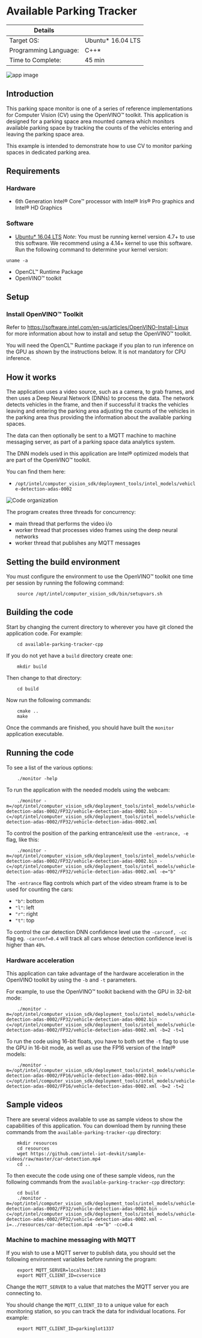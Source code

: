 # Available Parking Tracker

| Details            |              |
|-----------------------|---------------|
| Target OS:            |  Ubuntu\* 16.04 LTS   |
| Programming Language: |  C++\* |
| Time to Complete:     |  45 min     |

![app image](./images/parking-space-monitor.png)

## Introduction

This parking space monitor is one of a series of reference implementations for Computer Vision (CV) using the OpenVINO™ toolkit. This application is designed for a parking space area mounted camera which monitors available parking space by tracking the counts of the vehicles entering and leaving the parking space area.

This example is intended to demonstrate how to use CV to monitor parking spaces in dedicated parking area.

## Requirements

### Hardware
* 6th Generation Intel® Core™ processor with Intel® Iris® Pro graphics and Intel® HD Graphics

### Software
* [Ubuntu\* 16.04 LTS](http://releases.ubuntu.com/16.04/)
*Note*: You must be running kernel version 4.7+ to use this software. We recommend using a 4.14+ kernel to use this software. Run the following command to determine your kernel version:
```
uname -a
```
* OpenCL™ Runtime Package
* OpenVINO™ toolkit

## Setup

### Install OpenVINO™ Toolkit
Refer to https://software.intel.com/en-us/articles/OpenVINO-Install-Linux for more information about how to install and setup the OpenVINO™ toolkit.

You will need the OpenCL™ Runtime package if you plan to run inference on the GPU as shown by the
instructions below. It is not mandatory for CPU inference.

## How it works

The application uses a video source, such as a camera, to grab frames, and then uses a Deep Neural Network (DNNs) to process the data. The network detects vehicles in the frame, and then if successful it tracks the vehicles leaving and entering the parking area adjusting the counts of the vehicles in the parking area thus providing the information about the available parking spaces.

The data can then optionally be sent to a MQTT machine to machine messaging server, as part of a parking space data analytics system.

The DNN models used in this application are Intel® optimized models that are part of the OpenVINO™ toolkit.

You can find them here:

- `/opt/intel/computer_vision_sdk/deployment_tools/intel_models/vehicle-detection-adas-0002
`

![Code organization](./images/arch3.png)

The program creates three threads for concurrency:

- main thread that performs the video i/o
- worker thread that processes video frames using the deep neural networks
- worker thread that publishes any MQTT messages

## Setting the build environment

You must configure the environment to use the OpenVINO™ toolkit one time per session by running the following command:
```
    source /opt/intel/computer_vision_sdk/bin/setupvars.sh
```

## Building the code

Start by changing the current directory to wherever you have git cloned the application code. For example:
```
    cd available-parking-tracker-cpp
```

If you do not yet have a `build` directory create one:
```
    mkdir build
```

Then change to that directory:
```
    cd build
```

Now run the following commands:
```
    cmake ..
    make
```

Once the commands are finished, you should have built the `monitor` application executable.

## Running the code

To see a list of the various options:
```
    ./monitor -help
```

To run the application with the needed models using the webcam:
```
    ./monitor -m=/opt/intel/computer_vision_sdk/deployment_tools/intel_models/vehicle-detection-adas-0002/FP32/vehicle-detection-adas-0002.bin -c=/opt/intel/computer_vision_sdk/deployment_tools/intel_models/vehicle-detection-adas-0002/FP32/vehicle-detection-adas-0002.xml
```

To control the position of the parking entrance/exit use the `-entrance, -e` flag, like this:
```
    ./monitor -m=/opt/intel/computer_vision_sdk/deployment_tools/intel_models/vehicle-detection-adas-0002/FP32/vehicle-detection-adas-0002.bin -c=/opt/intel/computer_vision_sdk/deployment_tools/intel_models/vehicle-detection-adas-0002/FP32/vehicle-detection-adas-0002.xml -e="b"
```

The `-entrance` flag controls which part of the video stream frame is to be used for counting the cars:
* `"b"`: bottom
* `"l"`: left
* `"r"`: right
* `"t"`: top

To control the car detection DNN confidence level use the `-carconf, -cc` flag eg. `-carconf=0.4` will track all cars whose detection confidence level is higher than `40%`.

### Hardware acceleration

This application can take advantage of the hardware acceleration in the OpenVINO toolkit by using the `-b` and `-t` parameters.

For example, to use the OpenVINO™ toolkit backend with the GPU in 32-bit mode:
```
    ./monitor -m=/opt/intel/computer_vision_sdk/deployment_tools/intel_models/vehicle-detection-adas-0002/FP32/vehicle-detection-adas-0002.bin -c=/opt/intel/computer_vision_sdk/deployment_tools/intel_models/vehicle-detection-adas-0002/FP32/vehicle-detection-adas-0002.xml -b=2 -t=1
```

To run the code using 16-bit floats, you have to both set the `-t` flag to use the GPU in 16-bit mode, as well as use the FP16 version of the Intel® models:
```
    ./monitor -m=/opt/intel/computer_vision_sdk/deployment_tools/intel_models/vehicle-detection-adas-0002/FP16/vehicle-detection-adas-0002.bin -c=/opt/intel/computer_vision_sdk/deployment_tools/intel_models/vehicle-detection-adas-0002/FP16/vehicle-detection-adas-0002.xml -b=2 -t=2
```

## Sample videos

There are several videos available to use as sample videos to show the capabilities of this application. You can download them by running these commands from the `available-parking-tracker-cpp` directory:
```
    mkdir resources
    cd resources
    wget https://github.com/intel-iot-devkit/sample-videos/raw/master/car-detection.mp4
    cd ..
```

To then execute the code using one of these sample videos, run the following commands from the `available-parking-tracker-cpp` directory:
```
    cd build
    ./monitor -m=/opt/intel/computer_vision_sdk/deployment_tools/intel_models/vehicle-detection-adas-0002/FP32/vehicle-detection-adas-0002.bin -c=/opt/intel/computer_vision_sdk/deployment_tools/intel_models/vehicle-detection-adas-0002/FP32/vehicle-detection-adas-0002.xml -i=../resources/car-detection.mp4 -e="b" -cc=0.4
```

### Machine to machine messaging with MQTT

If you wish to use a MQTT server to publish data, you should set the following environment variables before running the program:
```
    export MQTT_SERVER=localhost:1883
    export MQTT_CLIENT_ID=cvservice
```

Change the `MQTT_SERVER` to a value that matches the MQTT server you are connecting to.

You should change the `MQTT_CLIENT_ID` to a unique value for each monitoring station, so you can track the data for individual locations. For example:
```
    export MQTT_CLIENT_ID=parkinglot1337
```
